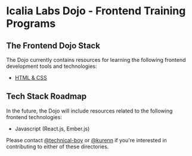 # Icalia Labs Dojo - Frontend Training Programs

## The Frontend Dojo Stack

The Dojo currently contains resources for learning the following frontend development tools and technologies:

+ [HTML & CSS](html-css-training)

## Tech Stack Roadmap

In the future, the Dojo will include resources related to the following frontend technologies:

+ Javascript (React.js, Ember.js)

Please contact [@technical-boy](https://github.com/technical-boy) or [@kurenn](https://github.com/kurenn) if you're interested in contributing to either of these directories.